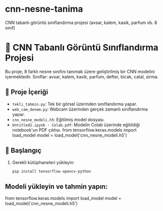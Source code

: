 # cnn-nesne-tanima
 CNN tabanlı görüntü sınıflandırma projesi (avsar, kalem, kasik, parfum vb. 8 sınıf)


 # 🧠 CNN Tabanlı Görüntü Sınıflandırma Projesi

Bu proje, 8 farklı nesne sınıfını tanımak üzere geliştirilmiş bir CNN modelini içermektedir. Sınıflar: avsar, kalem, kasik, parfum, defter, bicak, catal, sirma.

## 📁 Proje İçeriği

- `tekli_tahmin.py`: Tek bir görsel üzerinden sınıflandırma yapar.
- `web_cam_denem.py`: Webcam üzerinden gerçek zamanlı sınıflandırma yapar.
- `cnn_nesne_modeli.h5`: Eğitilmiş model dosyası.
- `Untitled2.ipynb - Colab.pdf`: Modelin Colab üzerinde eğitildiği notebook'un PDF çıktısı.
from tensorflow.keras.models import load_model
model = load_model('cnn_nesne_modeli.h5')
## 🚀 Başlangıç

1. Gerekli kütüphaneleri yükleyin:
   ```bash
   pip install tensorflow opencv-python

## Modeli yükleyin ve tahmin yapın:

from tensorflow.keras.models import load_model
model = load_model('cnn_nesne_modeli.h5')



